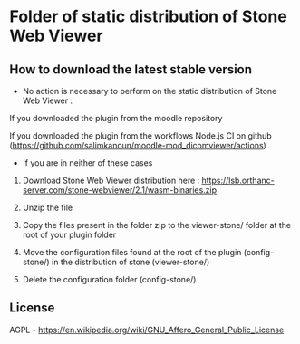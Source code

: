 # Folder of static distribution of Stone Web Viewer #

## How to download the latest stable version ##

- No action is necessary to perform on the static distribution of Stone Web Viewer :

If you downloaded the plugin from the moodle repository 

If you downloaded the plugin from the workflows Node.js CI on github (https://github.com/salimkanoun/moodle-mod_dicomviewer/actions)

- If you are in neither of these cases

1) Download Stone Web Viewer distribution here : https://lsb.orthanc-server.com/stone-webviewer/2.1/wasm-binaries.zip

2) Unzip the file

3) Copy the files present in the folder zip to the viewer-stone/ folder at the root of your plugin folder

4) Move the configuration files found at the root of the plugin (config-stone/) in the distribution of stone (viewer-stone/)

5) Delete the configuration folder (config-stone/)

## License ##

AGPL - https://en.wikipedia.org/wiki/GNU_Affero_General_Public_License




